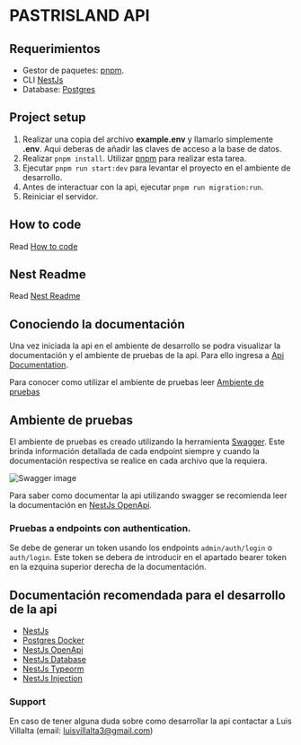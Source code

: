 # PASTRISLAND API

## Requerimientos
- Gestor de paquetes: [pnpm](https://pnpm.io/installation).
- CLI [NestJs](https://docs.nestjs.com/#installation)
- Database: [Postgres](https://www.postgresql.org/)

## Project setup 
1. Realizar una copia del archivo **example.env** y llamarlo simplemente **.env**. Aqui deberas de añadir las claves de acceso a la base de datos.
2. Realizar `pnpm install`. Utilizar [pnpm](https://pnpm.io/installation) para realizar esta tarea.
3. Ejecutar `pnpm run start:dev` para levantar el proyecto en  el ambiente de desarrollo.
4. Antes de interactuar con la api, ejecutar `pnpm run migration:run`.
5. Reiniciar el servidor.

## How to code
Read [How to code](https://github.com/LuisVillalta3/pastriesland_iso_be/blob/main/documentation/how-to-code.md)

## Nest Readme
Read [Nest Readme](https://github.com/LuisVillalta3/pastriesland_iso_be/blob/main/documentation/nest-README.md)

## Conociendo la documentación

Una vez iniciada la api en el ambiente de desarrollo se podra visualizar la documentación y el ambiente de pruebas de la api. Para ello ingresa a [Api Documentation](http://localhost:3000/api).

Para conocer como utilizar el ambiente de pruebas leer [Ambiente de pruebas]()

## Ambiente de pruebas

El ambiente de pruebas es creado utilizando la herramienta [Swagger](https://swagger.io/). Este brinda información detallada de cada endpoint siempre y cuando la documentación respectiva se realice en cada archivo que la requiera.

![Swagger image](https://imagedelivery.net/PVooPtpJE-25QaNkbEuXvw/0117d73b-b327-45ff-f333-0af511c52b00/public)

Para saber como documentar la api utilizando swagger se recomienda leer la documentación en [NestJs OpenApi](https://docs.nestjs.com/openapi/introduction).

### Pruebas a endpoints con authentication.

Se debe de generar un token usando los endpoints `admin/auth/login` o `auth/login`. Este token se debera de introducir en el apartado bearer token en la ezquina superior derecha de la documentación.

## Documentación recomendada para el desarrollo de la api

- [NestJs](https://docs.nestjs.com/first-steps)
- [Postgres Docker](https://hub.docker.com/_/postgres)
- [NestJs OpenApi](https://docs.nestjs.com/openapi/introduction)
- [NestJs Database](https://docs.nestjs.com/techniques/database)
- [NestJs Typeorm](https://docs.nestjs.com/recipes/sql-typeorm)
- [NestJs Injection](https://docs.nestjs.com/fundamentals/custom-providers)

### Support
En caso de tener alguna duda sobre como desarrollar la api contactar a Luis Villalta (email: luisvillalta3@gmail.com)